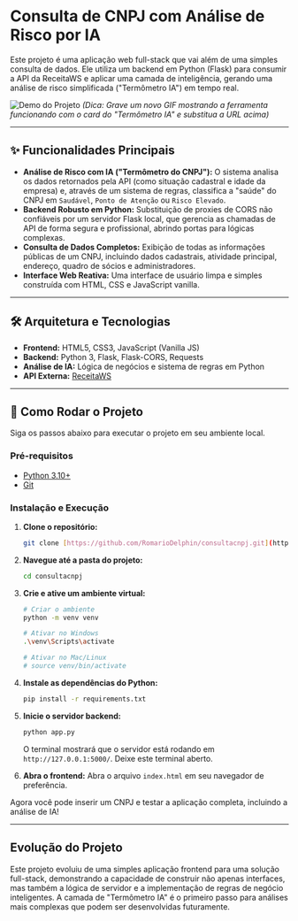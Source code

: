 # Consulta de CNPJ com Análise de Risco por IA

Este projeto é uma aplicação web full-stack que vai além de uma simples consulta de dados. Ele utiliza um backend em Python (Flask) para consumir a API da ReceitaWS e aplicar uma camada de inteligência, gerando uma análise de risco simplificada ("Termômetro IA") em tempo real.

![Demo do Projeto](URL_DO_SEU_NOVO_GIF_AQUI)
*(Dica: Grave um novo GIF mostrando a ferramenta funcionando com o card do "Termômetro IA" e substitua a URL acima)*

---

## ✨ Funcionalidades Principais

-   **Análise de Risco com IA ("Termômetro do CNPJ"):** O sistema analisa os dados retornados pela API (como situação cadastral e idade da empresa) e, através de um sistema de regras, classifica a "saúde" do CNPJ em `Saudável`, `Ponto de Atenção` ou `Risco Elevado`.
-   **Backend Robusto em Python:** Substituição de proxies de CORS não confiáveis por um servidor Flask local, que gerencia as chamadas de API de forma segura e profissional, abrindo portas para lógicas complexas.
-   **Consulta de Dados Completos:** Exibição de todas as informações públicas de um CNPJ, incluindo dados cadastrais, atividade principal, endereço, quadro de sócios e administradores.
-   **Interface Web Reativa:** Uma interface de usuário limpa e simples construída com HTML, CSS e JavaScript vanilla.

---

## 🛠️ Arquitetura e Tecnologias

-   **Frontend:** HTML5, CSS3, JavaScript (Vanilla JS)
-   **Backend:** Python 3, Flask, Flask-CORS, Requests
-   **Análise de IA:** Lógica de negócios e sistema de regras em Python
-   **API Externa:** [ReceitaWS](https://www.receitaws.com.br/)

---

## 🚀 Como Rodar o Projeto

Siga os passos abaixo para executar o projeto em seu ambiente local.

### Pré-requisitos
-   [Python 3.10+](https://www.python.org/downloads/)
-   [Git](https://git-scm.com/downloads)

### Instalação e Execução

1.  **Clone o repositório:**
    ```bash
    git clone [https://github.com/RomarioDelphin/consultacnpj.git](https://github.com/RomarioDelphin/consultacnpj.git)
    ```

2.  **Navegue até a pasta do projeto:**
    ```bash
    cd consultacnpj
    ```

3.  **Crie e ative um ambiente virtual:**
    ```bash
    # Criar o ambiente
    python -m venv venv

    # Ativar no Windows
    .\venv\Scripts\activate

    # Ativar no Mac/Linux
    # source venv/bin/activate
    ```

4.  **Instale as dependências do Python:**
    ```bash
    pip install -r requirements.txt
    ```

5.  **Inicie o servidor backend:**
    ```bash
    python app.py
    ```
    O terminal mostrará que o servidor está rodando em `http://127.0.0.1:5000/`. Deixe este terminal aberto.

6.  **Abra o frontend:**
    Abra o arquivo `index.html` em seu navegador de preferência.

Agora você pode inserir um CNPJ e testar a aplicação completa, incluindo a análise de IA!

---

## Evolução do Projeto

Este projeto evoluiu de uma simples aplicação frontend para uma solução full-stack, demonstrando a capacidade de construir não apenas interfaces, mas também a lógica de servidor e a implementação de regras de negócio inteligentes. A camada de "Termômetro IA" é o primeiro passo para análises mais complexas que podem ser desenvolvidas futuramente.